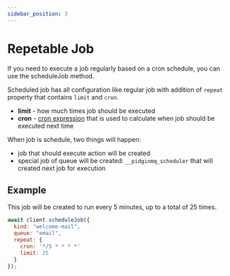 ```yaml
---
sidebar_position: 3
---
```


# Repetable Job

If you need to execute a job regularly based on a cron schedule, you can use the scheduleJob method.

Scheduled job has all configuration like regular job with addition of `repeat` property that contains `limit` and `cron`.

- **limit** - how much times job should be executed
- **cron** - [cron expression](https://en.wikipedia.org/wiki/Cron) that is used to calculate when job should be executed next time

When job is schedule, two things will happen:

- job that should execute action will be created
- special job of queue will be created: `__pidginmq_scheduler` that will created next job for execution

## Example

This job will be created to run every 5 minutes, up to a total of 25 times.

```js
await client.scheduleJob({
  kind: "welcome-mail",
  queue: "email",
  repeat: {
    cron: '*/5 * * * *'
    limit: 25
  }
});
```
